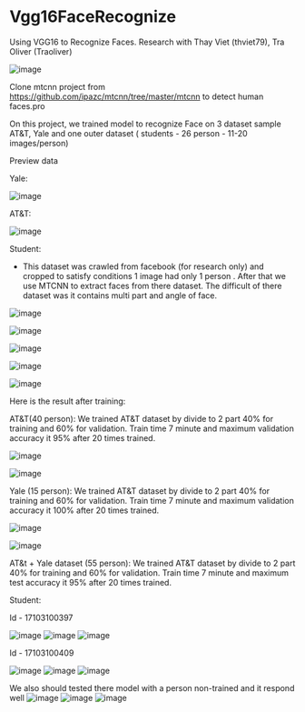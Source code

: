 # Vgg16FaceRecognize
Using VGG16 to Recognize Faces. Research with Thay Viet (thviet79), Tra Oliver (Traoliver)

![image](https://user-images.githubusercontent.com/52736465/118868023-ea353100-b90d-11eb-80b3-fa5829ecdecb.png)

Clone mtcnn project from https://github.com/ipazc/mtcnn/tree/master/mtcnn to detect human faces.pro

On this project, we trained model to recognize Face on 3 dataset sample AT&T, Yale and one outer dataset ( students - 26 person - 11-20 images/person)   

Preview data

Yale:

![image](https://user-images.githubusercontent.com/52736465/118865720-7134da00-b90b-11eb-88f2-a9e726ca46ec.png)

AT&T:

![image](https://user-images.githubusercontent.com/52736465/118864090-d687cb80-b909-11eb-82cc-6027a0b4fde5.png)

Student:
  - This dataset was crawled from facebook (for research only) and cropped to satisfy conditions 1 image had only 1 person . 
    After that we use MTCNN to extract faces from there dataset. The difficult of there dataset was it contains multi part and angle of face.
    
![image](https://user-images.githubusercontent.com/52736465/118864676-69286a80-b90a-11eb-9c0b-c63817fbf2e7.png)

![image](https://user-images.githubusercontent.com/52736465/118866090-dbe61580-b90b-11eb-9e57-b84b20dc96b9.png)

![image](https://user-images.githubusercontent.com/52736465/118866170-edc7b880-b90b-11eb-91fc-cb9c0648fcf7.png)

![image](https://user-images.githubusercontent.com/52736465/118866295-0a63f080-b90c-11eb-9835-eaa5559c24d1.png)

![image](https://user-images.githubusercontent.com/52736465/118866354-1a7bd000-b90c-11eb-900b-2c558906c8ab.png)



Here is the result after training:

AT&T(40 person):
  We trained AT&T dataset by divide to 2 part 40% for training and 60% for validation. Train time 7 minute and maximum validation accuracy it 95% after 20 times trained.
  
![image](https://user-images.githubusercontent.com/52736465/118943091-821e3380-b97d-11eb-9305-8ec2b3896508.png)

![image](https://user-images.githubusercontent.com/52736465/118943969-52bbf680-b97e-11eb-803f-5d5f73176dd4.png)

Yale (15 person):
  We trained AT&T dataset by divide to 2 part 40% for training and 60% for validation. Train time 7 minute and maximum validation accuracy it 100% after 20 times trained.
  
  ![image](https://user-images.githubusercontent.com/52736465/118945927-21dcc100-b980-11eb-9ddf-0c76d7934563.png)
  
  ![image](https://user-images.githubusercontent.com/52736465/118946001-31f4a080-b980-11eb-8aea-f3c4ed28e34c.png)

 AT&t + Yale dataset (55 person):
 We trained AT&T dataset by divide to 2 part 40% for training and 60% for validation. Train time 7 minute and maximum test accuracy it 95% after 20 times trained.

Student:
  

Id - 17103100397

![image](https://user-images.githubusercontent.com/52736465/118862789-501eba00-b908-11eb-9a35-0306a9c49948.png)
![image](https://user-images.githubusercontent.com/52736465/118868530-7e06fd00-b90e-11eb-96ee-e339d19b08bf.png)
![image](https://user-images.githubusercontent.com/52736465/118869170-43519480-b90f-11eb-9c7b-0691d61bc83e.png)




Id - 17103100409

![image](https://user-images.githubusercontent.com/52736465/118870430-c0313e00-b910-11eb-800d-9fcde143b510.png)
![image](https://user-images.githubusercontent.com/52736465/118872770-261ec500-b913-11eb-8079-ab978c6f5bee.png)
![image](https://user-images.githubusercontent.com/52736465/118947758-d9be9e00-b981-11eb-9b57-c093b2244797.png)


We also should tested there model with a person non-trained and it respond well
![image](https://user-images.githubusercontent.com/52736465/118869697-ebfff400-b90f-11eb-91f9-519c93ea17bd.png)
![image](https://user-images.githubusercontent.com/52736465/118869827-10f46700-b910-11eb-81bb-eb344d26f10c.png)
![image](https://user-images.githubusercontent.com/52736465/118869887-27022780-b910-11eb-8510-70f0ef96d42a.png)





